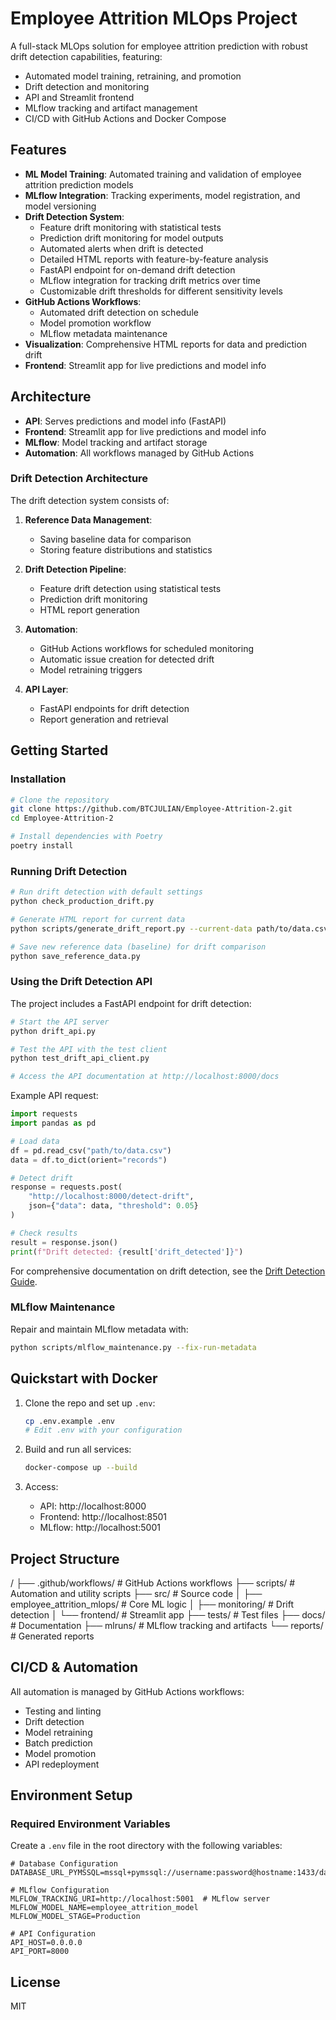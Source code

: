 # Employee Attrition MLOps Project

A full-stack MLOps solution for employee attrition prediction with robust drift detection capabilities, featuring:
- Automated model training, retraining, and promotion
- Drift detection and monitoring
- API and Streamlit frontend
- MLflow tracking and artifact management
- CI/CD with GitHub Actions and Docker Compose

## Features

- **ML Model Training**: Automated training and validation of employee attrition prediction models
- **MLflow Integration**: Tracking experiments, model registration, and model versioning
- **Drift Detection System**: 
  - Feature drift monitoring with statistical tests
  - Prediction drift monitoring for model outputs
  - Automated alerts when drift is detected
  - Detailed HTML reports with feature-by-feature analysis
  - FastAPI endpoint for on-demand drift detection
  - MLflow integration for tracking drift metrics over time
  - Customizable drift thresholds for different sensitivity levels
- **GitHub Actions Workflows**:
  - Automated drift detection on schedule
  - Model promotion workflow
  - MLflow metadata maintenance
- **Visualization**: Comprehensive HTML reports for data and prediction drift
- **Frontend**: Streamlit app for live predictions and model info

## Architecture

- **API**: Serves predictions and model info (FastAPI)
- **Frontend**: Streamlit app for live predictions and model info
- **MLflow**: Model tracking and artifact storage
- **Automation**: All workflows managed by GitHub Actions

### Drift Detection Architecture

The drift detection system consists of:

1. **Reference Data Management**:
   - Saving baseline data for comparison
   - Storing feature distributions and statistics

2. **Drift Detection Pipeline**:
   - Feature drift detection using statistical tests
   - Prediction drift monitoring
   - HTML report generation

3. **Automation**:
   - GitHub Actions workflows for scheduled monitoring
   - Automatic issue creation for detected drift
   - Model retraining triggers

4. **API Layer**:
   - FastAPI endpoints for drift detection
   - Report generation and retrieval

## Getting Started

### Installation

```bash
# Clone the repository
git clone https://github.com/BTCJULIAN/Employee-Attrition-2.git
cd Employee-Attrition-2

# Install dependencies with Poetry
poetry install
```

### Running Drift Detection

```bash
# Run drift detection with default settings
python check_production_drift.py

# Generate HTML report for current data
python scripts/generate_drift_report.py --current-data path/to/data.csv

# Save new reference data (baseline) for drift comparison
python save_reference_data.py
```

### Using the Drift Detection API

The project includes a FastAPI endpoint for drift detection:

```bash
# Start the API server
python drift_api.py

# Test the API with the test client
python test_drift_api_client.py

# Access the API documentation at http://localhost:8000/docs
```

Example API request:
```python
import requests
import pandas as pd

# Load data
df = pd.read_csv("path/to/data.csv")
data = df.to_dict(orient="records")

# Detect drift
response = requests.post(
    "http://localhost:8000/detect-drift",
    json={"data": data, "threshold": 0.05}
)

# Check results
result = response.json()
print(f"Drift detected: {result['drift_detected']}")
```

For comprehensive documentation on drift detection, see the [Drift Detection Guide](docs/drift_detection_guide.md).

### MLflow Maintenance

Repair and maintain MLflow metadata with:

```bash
python scripts/mlflow_maintenance.py --fix-run-metadata
```

## Quickstart with Docker

1. Clone the repo and set up `.env`:
   ```bash
   cp .env.example .env
   # Edit .env with your configuration
   ```

2. Build and run all services:
   ```bash
   docker-compose up --build
   ```

3. Access:
   - API: http://localhost:8000
   - Frontend: http://localhost:8501
   - MLflow: http://localhost:5001

## Project Structure

/
├── .github/workflows/ # GitHub Actions workflows
├── scripts/ # Automation and utility scripts
├── src/ # Source code
│ ├── employee_attrition_mlops/ # Core ML logic
│ ├── monitoring/ # Drift detection
│ └── frontend/ # Streamlit app
├── tests/ # Test files
├── docs/ # Documentation
├── mlruns/ # MLflow tracking and artifacts
└── reports/ # Generated reports



## CI/CD & Automation

All automation is managed by GitHub Actions workflows:
- Testing and linting
- Drift detection
- Model retraining
- Batch prediction
- Model promotion
- API redeployment

## Environment Setup

### Required Environment Variables
Create a `.env` file in the root directory with the following variables:

```env
# Database Configuration
DATABASE_URL_PYMSSQL=mssql+pymssql://username:password@hostname:1433/database

# MLflow Configuration
MLFLOW_TRACKING_URI=http://localhost:5001  # MLflow server
MLFLOW_MODEL_NAME=employee_attrition_model
MLFLOW_MODEL_STAGE=Production

# API Configuration
API_HOST=0.0.0.0
API_PORT=8000
```

## License

MIT